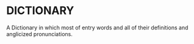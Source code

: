# DICTIONARY

A Dictionary in which most of entry words and all of their definitions and anglicized pronunciations.
